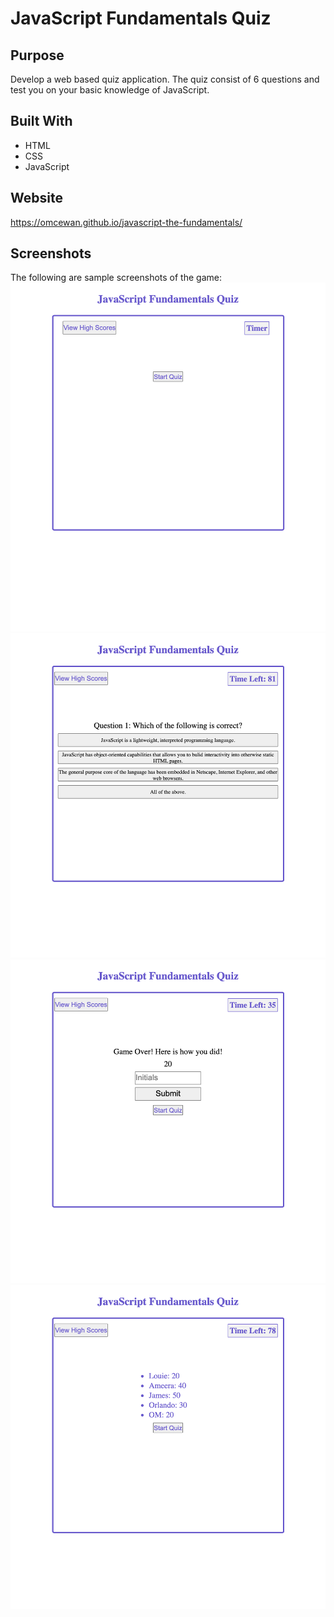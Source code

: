 # JavaScript Fundamentals Quiz

## Purpose
Develop a web based quiz application. The quiz consist of 6 questions and test you on your basic knowledge of JavaScript.

## Built With
* HTML
* CSS 
* JavaScript

## Website
https://omcewan.github.io/javascript-the-fundamentals/

## Screenshots
The following are sample screenshots of the game:
![JavaScript Fundamentals Quiz](./assets/images/startscreen.png)
![JavaScript Fundamentals Quiz](./assets/images/samplequestion.png)
![JavaScript Fundamentals Quiz](./assets/images/endscreen.png)
![JavaScript Fundamentals Quiz](./assets/images/highscores.png)
